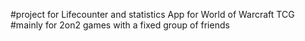 #project for Lifecounter and statistics App for World of Warcraft TCG
#mainly for 2on2 games with a fixed group of friends
